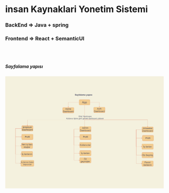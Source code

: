# insan Kaynaklari Yonetim Sistemi


### BackEnd =>  Java + spring

### Frontend  =>  React + SemanticUI


<br><br>


##### Sayfalama yapısı

![uml](https://raw.githubusercontent.com/yasintorun/insan-kaynaklari-yonetim-sistemi/Dev3/pageDiagram.png)
